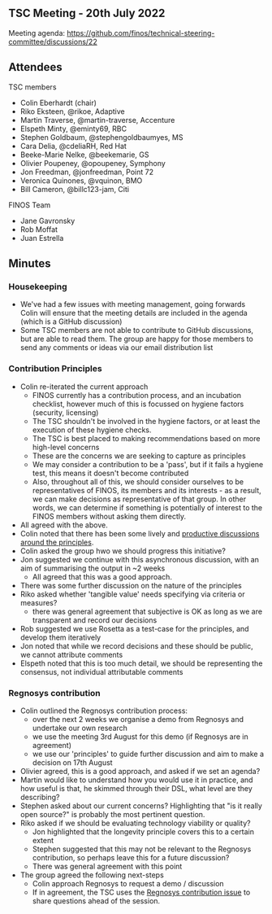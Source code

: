 ## TSC Meeting - 20th July 2022

Meeting agenda: https://github.com/finos/technical-steering-committee/discussions/22


## Attendees

TSC members
 - Colin Eberhardt (chair)
 - Riko Eksteen, @rikoe, Adaptive
 - Martin Traverse, @martin-traverse, Accenture
 - Elspeth Minty, @eminty69, RBC
 - Stephen Goldbaum, @stephengoldbaumyes, MS
 - Cara Delia, @cdeliaRH, Red Hat
 - Beeke-Marie Nelke, @beekemarie, GS
 - Olivier Poupeney, @opoupeney, Symphony
 - Jon Freedman, @jonfreedman, Point 72
 - Veronica Quinones, @vquinon, BMO
 - Bill Cameron, @billc123-jam, Citi

FINOS Team
  - Jane Gavronsky
  - Rob Moffat
  - Juan Estrella

## Minutes
 
### Housekeeping

 - We've had a few issues with meeting management, going forwards Colin will ensure that the meeting details are included in the agenda (which is a GitHub discussion)
 - Some TSC members are not able to contribute to GitHub discussions, but are able to read them. The group are happy for those members to send any comments or ideas via our email distribution list

 ### Contribution Principles

  - Colin re-iterated the current approach
    - FINOS currently has a contribution process, and an incubation checklist, however much of this is focussed on hygiene factors (security, licensing)
    - The TSC shouldn't be involved in the hygiene factors, or at least the execution of these hygiene checks.
    - The TSC is best placed to making recommendations based on more high-level concerns
    - These are the concerns we are seeking to capture as principles
    - We may consider a contribution to be a 'pass', but if it fails a hygiene test, this means it doesn't become contributed
    - Also, throughout all of this, we should consider ourselves to be representatives of FINOS, its members and its interests - as a result, we can make decisions as representative of that group. In other words, we can determine if something is potentially of interest to the FINOS members without asking them directly.
  - All agreed with the above.
  - Colin noted that there has been some lively and [productive discussions around the principles](https://github.com/finos/technical-steering-committee/discussions).
  - Colin asked the group hwo we should progress this initiative?
  - Jon suggested we continue with this asynchronous discussion, with an aim of summarising the output in ~2 weeks
    - All agreed that this was a good approach.
  - There was some further discussion on the nature of the principles
  - Riko asked whether 'tangible value' needs specifying via criteria or measures?
    - there was general agreement that subjective is OK as long as we are transparent and record our decisions
  - Rob suggested we use Rosetta as a test-case for the principles, and develop them iteratively
  - Jon noted that while we record decisions and these should be public, we cannot attribute comments
  - Elspeth noted that this is too much detail, we should be representing the consensus, not individual attributable comments


### Regnosys contribution

 - Colin outlined the Regnosys contribution process:
   - over the next 2 weeks we organise a demo from Regnosys and undertake our own research
   - we use the meeting 3rd August for this demo (if Regnosys are in agreement)
   - we use our 'principles' to guide further discussion and aim to make a decision on 17th August
 - Olivier agreed, this is a good approach, and asked if we set an agenda?
 - Martin would like to understand how you would use it in practice, and how useful is that, he skimmed through their DSL, what level are they describing?
 - Stephen asked about our current concerns? Highlighting that "is it really open source?" is probably the most pertinent question.
 - Riko asked if we should be evaluating technology viability or quality?
   - Jon highlighted that the longevity principle covers this to a certain extent
   - Stephen suggested that this may not be relevant to the Regnosys contribution, so perhaps leave this for a future discussion?
   - There was general agreement with this point
 - The group agreed the following next-steps
   - Colin approach Regnosys to request a demo / discussion
   - If in agreement, the TSC uses the [Regnosys contribution issue](https://github.com/finos/community/issues/197) to share questions ahead of the session.






